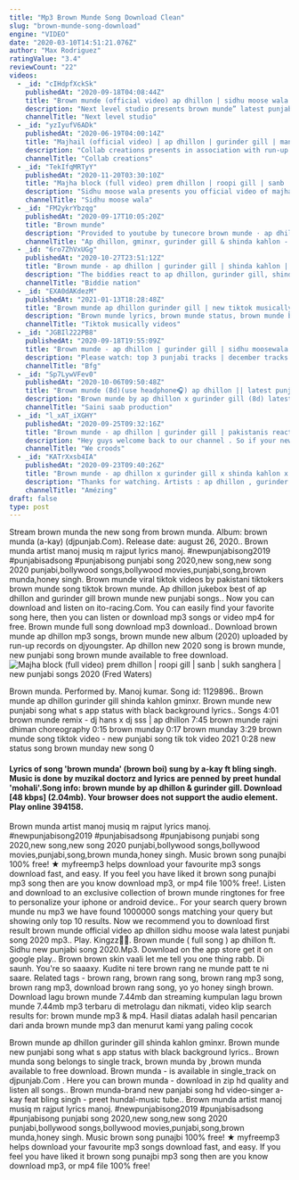 ```yaml
---
title: "Mp3 Brown Munde Song Download Clean"
slug: "brown-munde-song-download"
engine: "VIDEO"
date: "2020-03-10T14:51:21.076Z"
author: "Max Rodriguez"
ratingValue: "3.4"
reviewCount: "22"
videos:
  - _id: "cIHdpfXckSk"
    publishedAt: "2020-09-18T04:08:44Z"
    title: "Brown munde (official video) ap dhillon | sidhu moose wala | latest punjabi song 2020"
    description: "Next level studio presents brown munde” latest punjabi song 2020 brown munde - ap dhillon | gurinder gill | shinda kahlon | gminxr"
    channelTitle: "Next level studio"
  - _id: "yzIyufV6ADk"
    publishedAt: "2020-06-19T04:00:14Z"
    title: "Majhail (official video) | ap dhillon | gurinder gill | manni sandhu | latest punjabi songs 2020"
    description: "Collab creations presents in association with run-up records &#39;majhail&#39; by ap dhillon, gurinder gill &amp; manni sandhu streamdownload:"
    channelTitle: "Collab creations"
  - _id: "TekIfqMRTyY"
    publishedAt: "2020-11-20T03:30:10Z"
    title: "Majha block (full video) prem dhillon | roopi gill | sanb | sukh sanghera | new punjabi songs 2020"
    description: "Sidhu moose wala presents you official video of majha block by prem dhillon song - majha block singer lyrics composer - prem dhillon"
    channelTitle: "Sidhu moose wala"
  - _id: "FM2ykrYbzqg"
    publishedAt: "2020-09-17T10:05:20Z"
    title: "Brown munde"
    description: "Provided to youtube by tunecore brown munde · ap dhillon, gminxr, gurinder gill &amp; shinda kahlon brown munde ℗ 2020 run-up records released on:"
    channelTitle: "Ap dhillon, gminxr, gurinder gill & shinda kahlon - topic"
  - _id: "6ro7ZhVxUGg"
    publishedAt: "2020-10-27T23:51:12Z"
    title: "Brown munde - ap dhillon | gurinder gill | shinda kahlon | gminxr (reaction)"
    description: "The biddies react to ap dhillon, gurinder gill, shinda kahlon and gminxr&#39;s music video for brown munde! comment, like, and subscribe to our youtube"
    channelTitle: "Biddie nation"
  - _id: "EXA0dAKdezM"
    publishedAt: "2021-01-13T18:28:48Z"
    title: "Brown munde ap dhillon gurinder gill | new tiktok musically compilation challenge trending viral2021"
    description: "Brown munde lyrics, brown munde status, brown munde bass boosted, brown munde remix, brown munde whatsapp status, brown munde reaction, brown"
    channelTitle: "Tiktok musically videos"
  - _id: "JGBIl222PB8"
    publishedAt: "2020-09-18T19:55:09Z"
    title: "Brown munde - ap dhillon | gurinder gill | sidhu moosewala | shinda kahlon | full audio track 2020"
    description: "Please watch: top 3 punjabi tracks | december tracks 2020 | bigfatgabru productions"
    channelTitle: "Bfg"
  - _id: "Sp7LywVFev0"
    publishedAt: "2020-10-06T09:50:48Z"
    title: "Brown munde (8d)(use headphone🎧) ap dhillon || latest punjabi song 2020 || saini saab production"
    description: "Brown munde by ap dhillon x gurinder gill (8d) latest punjabi song 2020 punjabi 8d song mp3 link:"
    channelTitle: "Saini saab production"
  - _id: "l_xAT_iXGHY"
    publishedAt: "2020-09-25T09:32:16Z"
    title: "Brown munde - ap dhillon | gurinder gill | pakistanis reaction ||"
    description: "Hey guys welcome back to our channel . So if your new here consider subscribing and turn on post notification and like and comment also. Send videos on : iju&#39;s"
    channelTitle: "We croods"
  - _id: "KATrXxsb4IA"
    publishedAt: "2020-09-23T09:40:26Z"
    title: "Brown munde - ap dhillon x gurinder gill x shinda kahlon x gminxr ( lyrics )"
    description: "Thanks for watching. Artists : ap dhillon , gurinder gill , shinda kahlon , gminxr song : brown munde album : ----- released : 2020.09.18 !! no copyright"
    channelTitle: "Amézing"
draft: false
type: post
---
```


Stream brown munda the new song from brown munda. Album: brown munda (a-kay) (djpunjab.Com). Release date: august 26, 2020.. Brown munda artist manoj musiq m rajput lyrics manoj. #newpunjabisong2019 #punjabisadsong #punjabisong punjabi song 2020,new song,new song 2020 punjabi,bollywood songs,bollywood movies,punjabi,song,brown munda,honey singh. Brown munde viral tiktok videos by pakistani tiktokers brown munde song tiktok brown munde. Ap dhillon jukebox best of ap dhillon and gurinder gill brown munde new punjabi songs.. Now you can download and listen on ito-racing.Com. You can easily find your favorite song here, then you can listen or download mp3 songs or video mp4 for free. Brown munde full song download mp3 download.. Download brown munde ap dhillon mp3 songs, brown munde new album (2020) uploaded by run-up records on djyoungster. Ap dhillon new 2020 song is brown munde, new punjabi song brown munde available to free download.
![Majha block (full video) prem dhillon | roopi gill | sanb | sukh sanghera | new punjabi songs 2020 (Fred Waters)](https://i.ytimg.com/vi/TekIfqMRTyY/hqdefault.jpg "Majha block (full video) prem dhillon | roopi gill | sanb | sukh sanghera | new punjabi songs 2020 (Evelyn Curtis)")

Brown munda. Performed by. Manoj kumar. Song id: 1129896.. Brown munde ap dhillon gurinder gill shinda kahlon gminxr. Brown munde new punjabi song what s app status with black background lyrics.. Songs 4:01 brown munde remix - dj hans x dj sss | ap dhillon 7:45 brown munde rajni dhiman choreography 0:15 brown munday 0:17 brown munday 3:29 brown munde song tiktok video - new punjabi song tik tok video 2021 0:28 new status song brown munday new song 0
<!--inArticleAds-->

<!--galleryOne-->

#### Lyrics of song 'brown munda' (brown boi) sung by a-kay ft bling singh. Music is done by muzikal doctorz and lyrics are penned by preet hundal 'mohali'.Song info: brown munde by ap dhillon &amp; gurinder gill. Download [48 kbps] (2.04mb). Your browser does not support the audio element. Play online 394158.
<!--inArticleAds-->

<!--galleryTwo-->

Brown munda artist manoj musiq m rajput lyrics manoj. #newpunjabisong2019 #punjabisadsong #punjabisong punjabi song 2020,new song,new song 2020 punjabi,bollywood songs,bollywood movies,punjabi,song,brown munda,honey singh. Music brown song punajbi 100% free! ★ myfreemp3 helps download your favourite mp3 songs download fast, and easy. If you feel you have liked it brown song punajbi mp3 song then are you know download mp3, or mp4 file 100% free!. Listen and download to an exclusive collection of brown munde ringtones for free to personalize your iphone or android device.. For your search query brown munde nu mp3 we have found 1000000 songs matching your query but showing only top 10 results. Now we recommend you to download first result brown munde official video ap dhillon sidhu moose wala latest punjabi song 2020 mp3.. Play. Kingzz✌🏾. Brown munde ( full song ) ap dhillon ft. Sidhu new punjabi song 2020.Mp3. Download on the app store get it on google play.. Brown brown skin vaali let me tell you one thing rabb. Di saunh. You&#39;re so saaaxy. Kudite ni tere brown rang ne munde patt te ni saare. Related tags - brown rang, brown rang song, brown rang mp3 song, brown rang mp3, download brown rang song, yo yo honey singh brown. Download lagu brown munde 7.44mb dan streaming kumpulan lagu brown munde 7.44mb mp3 terbaru di metrolagu dan nikmati, video klip search results for: brown munde mp3 &amp; mp4. Hasil diatas adalah hasil pencarian dari anda brown munde mp3 dan menurut kami yang paling cocok
<!--galleryThree-->

Brown munde ap dhillon gurinder gill shinda kahlon gminxr. Brown munde new punjabi song what s app status with black background lyrics.. Brown munda song belongs to single track, brown munda by ,brown munda available to free download. Brown munda - is available in single_track on djpunjab.Com . Here you can brown munda - download in zip hd quality and listen all songs.. Brown munda-brand new panjabi song hd video-singer a-kay feat bling singh - preet hundal-music tube.. Brown munda artist manoj musiq m rajput lyrics manoj. #newpunjabisong2019 #punjabisadsong #punjabisong punjabi song 2020,new song,new song 2020 punjabi,bollywood songs,bollywood movies,punjabi,song,brown munda,honey singh. Music brown song punajbi 100% free! ★ myfreemp3 helps download your favourite mp3 songs download fast, and easy. If you feel you have liked it brown song punajbi mp3 song then are you know download mp3, or mp4 file 100% free!